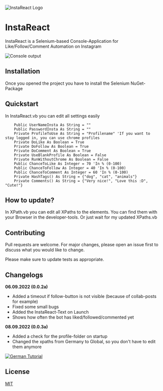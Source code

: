 ![InstaReact Logo](https://i.imgur.com/PkR2Zdy.png "InstaReact Logo")

# InstaReact
InstaReact is a Selenium-based Console-Application for Like/Follow/Comment Automation on Instagram      

![Console output](https://i.imgur.com/6xNXnNs.png "Console output")

## Installation

Once you opened the project you have to install the Selenium NuGet-Package

## Quickstart

In InstaReact.vb you can edit all settings easily

```vb.net
    Public UserNameInsta As String = ""
    Public PasswordInsta As String = ""
    Private ProfileToUse As String = "Profilename" 'If you want to stay logged in, you can use chrome profiles
    Private DoLike As Boolean = True 
    Private DoFollow As Boolean = True
    Private DoComment As Boolean = True
    Private UseBlankProfile As Boolean = False 
    Private RunWithoutChrome As Boolean = False
    Public ChanceToLike As Integer = 70 'In % (0-100)
    Public ChanceToFollow As Integer = 40 'In % (0-100)
    Public ChanceToComment As Integer = 60 'In % (0-100)
    Private HashTags() As String = {"dog", "cat", "animals"}
    Private Comments() As String = {"Very nice!", "Love this :D", "Cute!"}
```

## How to update?

In XPath.vb you can edit all XPaths to the elements. You can find them with your Browser in the developer-tools.
Or just wait for my updated XPaths.vb

## Contributing
Pull requests are welcome. For major changes, please open an issue first to discuss what you would like to change.

Please make sure to update tests as appropriate.

## Changelogs

**06.09.2022 (0.0.2a)**
- Added a timeout if follow-button is not visible (because of collab-posts for example)
- Fixed some small bugs
- Added the InstaReact-Text on Launch
- Shows how often the bot has liked/followed/commented yet

**08.09.2022 (0.0.3a)**
- Added a check for the profile-folder on startup
- Changed the xpaths from Germany to Global, so you don't have to edit them anymore

[![German Tutorial](https://img.youtube.com/vi/ip15T-DBE7A/0.jpg)](https://www.youtube.com/watch?v=ip15T-DBE7A)

## License
[MIT](https://choosealicense.com/licenses/mit/)
